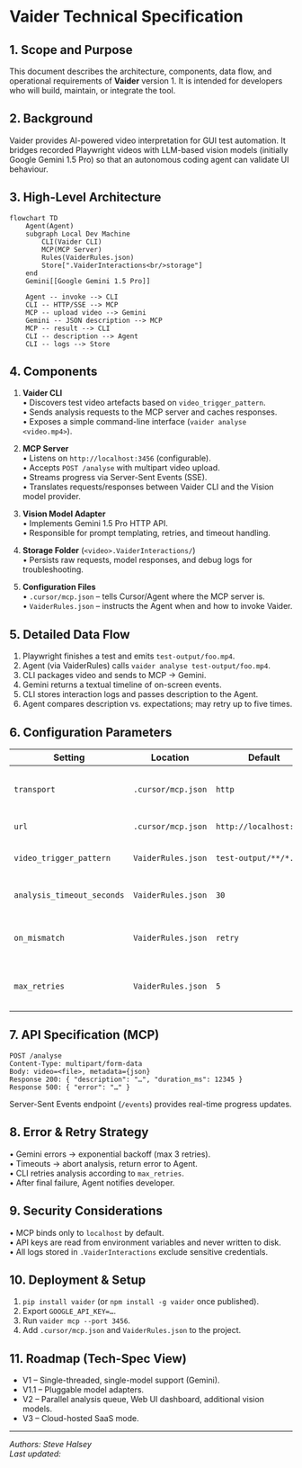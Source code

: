 # Vaider Technical Specification

## 1. Scope and Purpose

This document describes the architecture, components, data flow, and operational requirements of **Vaider** version 1. It is intended for developers who will build, maintain, or integrate the tool.

## 2. Background

Vaider provides AI-powered video interpretation for GUI test automation. It bridges recorded Playwright videos with LLM-based vision models (initially Google Gemini 1.5 Pro) so that an autonomous coding agent can validate UI behaviour.

## 3. High-Level Architecture

```mermaid
flowchart TD
    Agent(Agent)
    subgraph Local Dev Machine
        CLI(Vaider CLI)
        MCP(MCP Server)
        Rules(VaiderRules.json)
        Store[".VaiderInteractions<br/>storage"]
    end
    Gemini[[Google Gemini 1.5 Pro]]

    Agent -- invoke --> CLI
    CLI -- HTTP/SSE --> MCP
    MCP -- upload video --> Gemini
    Gemini -- JSON description --> MCP
    MCP -- result --> CLI
    CLI -- description --> Agent
    CLI -- logs --> Store
```

## 4. Components

1. **Vaider CLI**  
   • Discovers test video artefacts based on `video_trigger_pattern`.  
   • Sends analysis requests to the MCP server and caches responses.  
   • Exposes a simple command-line interface (`vaider analyse <video.mp4>`).

2. **MCP Server**  
   • Listens on `http://localhost:3456` (configurable).  
   • Accepts `POST /analyse` with multipart video upload.  
   • Streams progress via Server-Sent Events (SSE).  
   • Translates requests/responses between Vaider CLI and the Vision model provider.

3. **Vision Model Adapter**  
   • Implements Gemini 1.5 Pro HTTP API.  
   • Responsible for prompt templating, retries, and timeout handling.

4. **Storage Folder** (`<video>.VaiderInteractions/`)  
   • Persists raw requests, model responses, and debug logs for troubleshooting.

5. **Configuration Files**  
   • `.cursor/mcp.json` – tells Cursor/Agent where the MCP server is.  
   • `VaiderRules.json` – instructs the Agent when and how to invoke Vaider.

## 5. Detailed Data Flow

1. Playwright finishes a test and emits `test-output/foo.mp4`.  
2. Agent (via VaiderRules) calls `vaider analyse test-output/foo.mp4`.  
3. CLI packages video and sends to MCP → Gemini.  
4. Gemini returns a textual timeline of on-screen events.  
5. CLI stores interaction logs and passes description to the Agent.  
6. Agent compares description vs. expectations; may retry up to five times.

## 6. Configuration Parameters

| Setting | Location | Default | Description |
|---------|----------|---------|-------------|
| `transport` | `.cursor/mcp.json` | `http` | Transport between Agent and Vaider |
| `url` | `.cursor/mcp.json` | `http://localhost:3456` | MCP base URL |
| `video_trigger_pattern` | `VaiderRules.json` | `test-output/**/*.mp4` | Glob for video discovery |
| `analysis_timeout_seconds` | `VaiderRules.json` | `30` | Max time to wait for analysis |
| `on_mismatch` | `VaiderRules.json` | `retry` | Action when description mismatches |
| `max_retries` | `VaiderRules.json` | `5` | Max analysis attempts per test |

## 7. API Specification (MCP)

```
POST /analyse
Content-Type: multipart/form-data
Body: video=<file>, metadata={json}
Response 200: { "description": "…", "duration_ms": 12345 }
Response 500: { "error": "…" }
```

Server-Sent Events endpoint (`/events`) provides real-time progress updates.

## 8. Error & Retry Strategy

• Gemini errors → exponential backoff (max 3 retries).  
• Timeouts → abort analysis, return error to Agent.  
• CLI retries analysis according to `max_retries`.  
• After final failure, Agent notifies developer.

## 9. Security Considerations

• MCP binds only to `localhost` by default.  
• API keys are read from environment variables and never written to disk.  
• All logs stored in `.VaiderInteractions` exclude sensitive credentials.

## 10. Deployment & Setup

1. `pip install vaider` (or `npm install -g vaider` once published).  
2. Export `GOOGLE_API_KEY=…`.  
3. Run `vaider mcp --port 3456`.  
4. Add `.cursor/mcp.json` and `VaiderRules.json` to the project.

## 11. Roadmap (Tech-Spec View)

* V1 – Single-threaded, single-model support (Gemini).  
* V1.1 – Pluggable model adapters.  
* V2 – Parallel analysis queue, Web UI dashboard, additional vision models.  
* V3 – Cloud-hosted SaaS mode.

---

_Authors: Steve Halsey  
Last updated: <!-- date will be substituted by commit log -->_ 